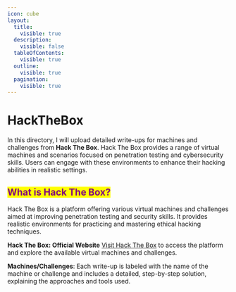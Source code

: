 ```yaml
---
icon: cube
layout:
  title:
    visible: true
  description:
    visible: false
  tableOfContents:
    visible: true
  outline:
    visible: true
  pagination:
    visible: true
---
```


# HackTheBox

In this directory, I will upload detailed write-ups for machines and challenges from **Hack The Box**. Hack The Box provides a range of virtual machines and scenarios focused on penetration testing and cybersecurity skills. Users can engage with these environments to enhance their hacking abilities in realistic settings.

## <mark style="color:purple;">**What is Hack The Box?**</mark>&#x20;

Hack The Box is a platform offering various virtual machines and challenges aimed at improving penetration testing and security skills. It provides realistic environments for practicing and mastering ethical hacking techniques.

**Hack The Box: Official Website** [Visit Hack The Box](https://www.hackthebox.com) to access the platform and explore the available virtual machines and challenges.

**Machines/Challenges**: Each write-up is labeled with the name of the machine or challenge and includes a detailed, step-by-step solution, explaining the approaches and tools used.
